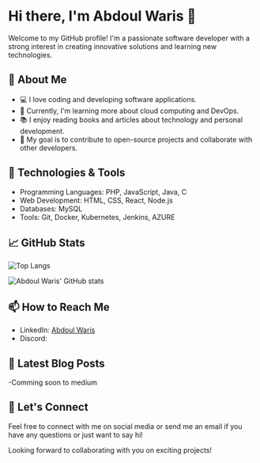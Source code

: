 # Hi there, I'm Abdoul Waris 👋

Welcome to my GitHub profile! I'm a passionate software developer with a strong interest in creating innovative solutions and learning new technologies. 

## 🚀 About Me

- 💻 I love coding and developing software applications.
- 🌱 Currently, I'm learning more about cloud computing and DevOps.
- 📚 I enjoy reading books and articles about technology and personal development.
- 🎯 My goal is to contribute to open-source projects and collaborate with other developers.

## 🔧 Technologies & Tools

- Programming Languages: PHP, JavaScript, Java, C
- Web Development: HTML, CSS, React, Node.js
- Databases: MySQL
- Tools: Git, Docker, Kubernetes, Jenkins, AZURE

## 📈 GitHub Stats

![Top Langs](https://github-readme-stats.vercel.app/api/top-langs/?username=abdoulWaris&langs_count=10&theme=radical)

![Abdoul Waris' GitHub stats](https://github-readme-stats.vercel.app/api?username=abdoulWaris&show_icons=true&theme=radical)

## 📫 How to Reach Me

- LinkedIn: [Abdoul Waris](https://www.linkedin.com/in/abdoulWaris/)
- Discord: 

## 📝 Latest Blog Posts

-Comming soon to medium

<!-- BLOG-POST-LIST:END -->

## 🤝 Let's Connect

Feel free to connect with me on social media or send me an email if you have any questions or just want to say hi!

Looking forward to collaborating with you on exciting projects!
